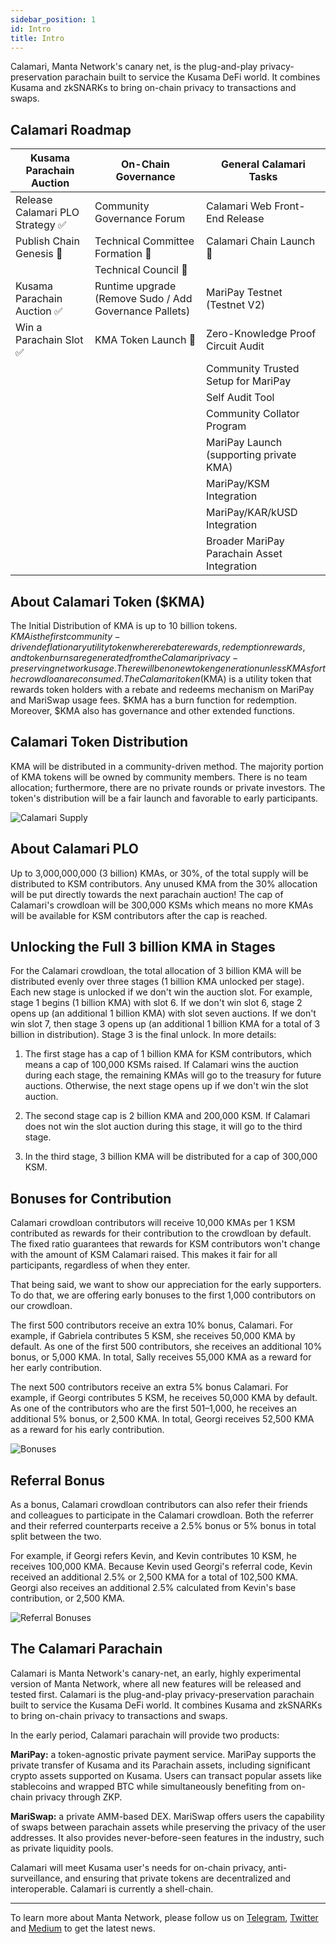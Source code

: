 ```yaml
---
sidebar_position: 1
id: Intro
title: Intro
---
```


Calamari, Manta Network's canary net, is the plug-and-play privacy-preservation parachain built to service the Kusama DeFi world. It combines Kusama and zkSNARKs to bring on-chain privacy to transactions and swaps.

## Calamari Roadmap

| Kusama Parachain Auction         | On-Chain Governance                                    | General Calamari Tasks                      |
| -------------------------------- | ------------------------------------------------------ | ------------------------------------------- |
| Release Calamari PLO Strategy ✅ | Community Governance Forum                             | Calamari Web Front-End Release              |
| Publish Chain Genesis 🚧         | Technical Committee Formation 🚧                       | Calamari Chain Launch 🚧                    |
|                                  | Technical Council 🚧                                   |
| Kusama Parachain Auction ✅      | Runtime upgrade (Remove Sudo / Add Governance Pallets) | MariPay Testnet (Testnet V2)                |
| Win a Parachain Slot ✅          | KMA Token Launch 🚧                                    | Zero-Knowledge Proof Circuit Audit          |
|                                  |                                                        | Community Trusted Setup for MariPay         |
|                                  |                                                        | Self Audit Tool                             |
|                                  |                                                        | Community Collator Program                  |
|                                  |                                                        | MariPay Launch (supporting private KMA)     |
|                                  |                                                        | MariPay/KSM Integration                     |
|                                  |                                                        | MariPay/KAR/kUSD Integration                |
|                                  |                                                        | Broader MariPay Parachain Asset Integration |

## About Calamari Token ($KMA)

The Initial Distribution of KMA is up to 10 billion tokens. $KMA is the first community-driven deflationary utility token where rebate rewards, redemption rewards, and token burns are generated from the Calamari privacy-preserving network usage. There will be no new token generation unless KMAs for the crowdloan are consumed.
The Calamari token ($KMA) is a utility token that rewards token holders with a rebate and redeems mechanism on MariPay and MariSwap usage fees. $KMA has a burn function for redemption. Moreover, $KMA also has governance and other extended functions.

## Calamari Token Distribution

KMA will be distributed in a community-driven method. The majority portion of KMA tokens will be owned by community members.
There is no team allocation; furthermore, there are no private rounds or private investors. The token's distribution will be a fair launch and favorable to early participants.

![Calamari Supply](/img/calamari-supply.png)

## About Calamari PLO

Up to 3,000,000,000 (3 billion) KMAs, or 30%, of the total supply will be distributed to KSM contributors. Any unused KMA from the 30% allocation will be put directly towards the next parachain auction! The cap of Calamari's crowdloan will be 300,000 KSMs which means no more KMAs will be available for KSM contributors after the cap is reached.

## Unlocking the Full 3 billion KMA in Stages

For the Calamari crowdloan, the total allocation of 3 billion KMA will be distributed evenly over three stages (1 billion KMA unlocked per stage). Each new stage is unlocked if we don't win the auction slot. For example, stage 1 begins (1 billion KMA) with slot 6. If we don't win slot 6, stage 2 opens up (an additional 1 billion KMA) with slot seven auctions. If we don't win slot 7, then stage 3 opens up (an additional 1 billion KMA for a total of 3 billion in distribution). Stage 3 is the final unlock. In more details:

1. The first stage has a cap of 1 billion KMA for KSM contributors, which means a cap of 100,000 KSMs raised. If Calamari wins the auction during each stage, the remaining KMAs will go to the treasury for future auctions. Otherwise, the next stage opens up if we don't win the slot auction.

2. The second stage cap is 2 billion KMA and 200,000 KSM. If Calamari does not win the slot auction during this stage, it will go to the third stage.

3. In the third stage, 3 billion KMA will be distributed for a cap of 300,000 KSM.

## Bonuses for Contribution

Calamari crowdloan contributors will receive 10,000 KMAs per 1 KSM contributed as rewards for their contribution to the crowdloan by default. The fixed ratio guarantees that rewards for KSM contributors won't change with the amount of KSM Calamari raised. This makes it fair for all participants, regardless of when they enter.

That being said, we want to show our appreciation for the early supporters. To do that, we are offering early bonuses to the first 1,000 contributors on our crowdloan.

The first 500 contributors receive an extra 10% bonus, Calamari. For example, if Gabriela contributes 5 KSM, she receives 50,000 KMA by default. As one of the first 500 contributors, she receives an additional 10% bonus, or 5,000 KMA. In total, Sally receives 55,000 KMA as a reward for her early contribution.

The next 500 contributors receive an extra 5% bonus Calamari. For example, if Georgi contributes 5 KSM, he receives 50,000 KMA by default. As one of the contributors who are the first 501–1,000, he receives an additional 5% bonus, or 2,500 KMA. In total, Georgi receives 52,500 KMA as a reward for his early contribution.

![Bonuses](/img/bonuses.png)

## Referral Bonus

As a bonus, Calamari crowdloan contributors can also refer their friends and colleagues to participate in the Calamari crowdloan. Both the referrer and their referred counterparts receive a 2.5% bonus or 5% bonus in total split between the two.

For example, if Georgi refers Kevin, and Kevin contributes 10 KSM, he receives 100,000 KMA. Because Kevin used Georgi's referral code, Kevin received an additional 2.5% or 2,500 KMA for a total of 102,500 KMA. Georgi also receives an additional 2.5% calculated from Kevin's base contribution, or 2,500 KMA.

![Referral Bonuses](/img/referral_bonuses.png)

## The Calamari Parachain

Calamari is Manta Network's canary-net, an early, highly experimental version of Manta Network, where all new features will be released and tested first. Calamari is the plug-and-play privacy-preservation parachain built to service the Kusama DeFi world. It combines Kusama and zkSNARKs to bring on-chain privacy to transactions and swaps.

In the early period, Calamari parachain will provide two products:

**MariPay:** a token-agnostic private payment service. MariPay supports the private transfer of Kusama and its Parachain assets, including significant crypto assets supported on Kusama. Users can transact popular assets like stablecoins and wrapped BTC while simultaneously benefiting from on-chain privacy through ZKP.

**MariSwap:** a private AMM-based DEX. MariSwap offers users the capability of swaps between parachain assets while preserving the privacy of the user addresses. It also provides never-before-seen features in the industry, such as private liquidity pools.

Calamari will meet Kusama user's needs for on-chain privacy, anti-surveillance, and ensuring that private tokens are decentralized and interoperable. Calamari is currently a shell-chain.

---

To learn more about Manta Network, please follow us on [Telegram](https://t.me/mantanetwork), [Twitter](https://twitter.com/mantanetwork) and [Medium](https://mantanetwork.medium.com) to get the latest news.

